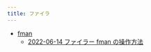 ```yaml
---
title: ファイラ
---
```



- [fman](./fman/index.md)
    - [2022-06-14 ファイラー fman の操作方法](./../../../../d/2022/06/14/ファイラ_fman_の操作方法.md)




